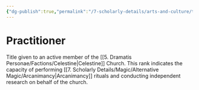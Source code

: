 ```yaml
---
{"dg-publish":true,"permalink":"/7-scholarly-details/arts-and-culture/titles/practitioner/","noteIcon":""}
---
```


# Practitioner

Title given to an active member of the [[5. Dramatis Personae/Factions/Celestine\|Celestine]] Church. This rank indicates the capacity of performing [[7. Scholarly Details/Magic/Alternative Magic/Arcanimancy\|Arcanimancy]] rituals and conducting independent research on behalf of the church. 